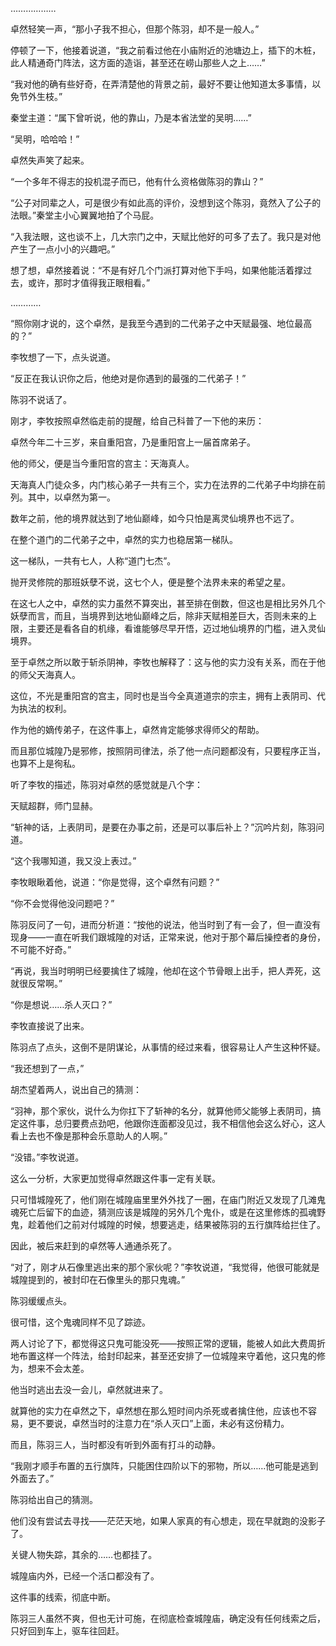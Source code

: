 ………………

卓然轻笑一声，“那小子我不担心，但那个陈羽，却不是一般人。”

停顿了一下，他接着说道，“我之前看过他在小庙附近的池塘边上，插下的木桩，此人精通奇门阵法，这方面的造诣，甚至还在崂山那些人之上……”

“我对他的确有些好奇，在弄清楚他的背景之前，最好不要让他知道太多事情，以免节外生枝。”

秦堂主道：“属下曾听说，他的靠山，乃是本省法堂的吴明……”

“吴明，哈哈哈！”

卓然失声笑了起来。

“一个多年不得志的投机混子而已，他有什么资格做陈羽的靠山？”

“公子对同辈之人，可是很少有如此高的评价，没想到这个陈羽，竟然入了公子的法眼。”秦堂主小心翼翼地拍了个马屁。

“入我法眼，这也谈不上，几大宗门之中，天赋比他好的可多了去了。我只是对他产生了一点小小的兴趣吧。”

想了想，卓然接着说：“不是有好几个门派打算对他下手吗，如果他能活着撑过去，或许，那时才值得我正眼相看。”

…………

“照你刚才说的，这个卓然，是我至今遇到的二代弟子之中天赋最强、地位最高的？”

李牧想了一下，点头说道。

“反正在我认识你之后，他绝对是你遇到的最强的二代弟子！”

陈羽不说话了。

刚才，李牧按照卓然临走前的提醒，给自己科普了一下他的来历：

卓然今年二十三岁，来自重阳宫，乃是重阳宫上一届首席弟子。

他的师父，便是当今重阳宫的宫主：天海真人。

天海真人门徒众多，内门核心弟子一共有三个，实力在法界的二代弟子中均排在前列。其中，以卓然为第一。

数年之前，他的境界就达到了地仙巅峰，如今只怕是离灵仙境界也不远了。

在整个道门的二代弟子之中，卓然的实力也稳居第一梯队。

这一梯队，一共有七人，人称“道门七杰”。

抛开灵修院的那班妖孽不说，这七个人，便是整个法界未来的希望之星。

在这七人之中，卓然的实力虽然不算突出，甚至排在倒数，但这也是相比另外几个妖孽而言，而且，当境界到达地仙巅峰之后，除非天赋相差巨大，否则未来的上限，主要还是看各自的机缘，看谁能够尽早开悟，迈过地仙境界的门槛，进入灵仙境界。

至于卓然之所以敢于斩杀阴神，李牧也解释了：这与他的实力没有关系，而在于他的师父天海真人。

这位，不光是重阳宫的宫主，同时也是当今全真道道宗的宗主，拥有上表阴司、代为执法的权利。

作为他的嫡传弟子，在这件事上，卓然肯定能够求得师父的帮助。

而且那位城隍乃是邪修，按照阴司律法，杀了他一点问题都没有，只要程序正当，也算不上是徇私。

听了李牧的描述，陈羽对卓然的感觉就是八个字：

天赋超群，师门显赫。

“斩神的话，上表阴司，是要在办事之前，还是可以事后补上？”沉吟片刻，陈羽问道。

“这个我哪知道，我又没上表过。”

李牧眼瞅着他，说道：“你是觉得，这个卓然有问题？”

“你不会觉得他没问题吧？”

陈羽反问了一句，进而分析道：“按他的说法，他当时到了有一会了，但一直没有现身——一直在听我们跟城隍的对话，正常来说，他对于那个幕后操控者的身份，不可能不好奇。”

“再说，我当时明明已经要擒住了城隍，他却在这个节骨眼上出手，把人弄死，这就很反常啊。”

“你是想说……杀人灭口？”

李牧直接说了出来。

陈羽点了点头，这倒不是阴谋论，从事情的经过来看，很容易让人产生这种怀疑。

“我还想到了一点，”

胡杰望着两人，说出自己的猜测：

“羽神，那个家伙，说什么为你扛下了斩神的名分，就算他师父能够上表阴司，搞定这件事，总归要费点劲吧，他跟你连面都没见过，我不相信他会这么好心，这人看上去也不像是那种会乐意助人的人啊。”

“没错。”李牧说道。

这么一分析，大家更加觉得卓然跟这件事一定有关联。

只可惜城隍死了，他们刚在城隍庙里里外外找了一圈，在庙门附近又发现了几滩鬼魂死亡后留下的血迹，猜测应该是城隍的另外几个鬼仆，或是在这里修炼的孤魂野鬼，趁着他们之前对付城隍的时候，想要逃走，结果被陈羽的五行旗阵给拦住了。

因此，被后来赶到的卓然等人通通杀死了。

“对了，刚才从石像里逃出来的那个家伙呢？”李牧说道，“我觉得，他很可能就是城隍提到的，被封印在石像里头的那只鬼魂。”

陈羽缓缓点头。

很可惜，这个鬼魂同样不见了踪迹。

两人讨论了下，都觉得这只鬼可能没死——按照正常的逻辑，能被人如此大费周折地布置这样一个阵法，给封印起来，甚至还安排了一位城隍来守着他，这只鬼的修为，想来不会太差。

他当时逃出去没一会儿，卓然就进来了。

就算他的实力在卓然之下，卓然想在那么短时间内杀死或者擒住他，应该也不容易，更不要说，卓然当时的注意力在“杀人灭口”上面，未必有这份精力。

而且，陈羽三人，当时都没有听到外面有打斗的动静。

“我刚才顺手布置的五行旗阵，只能困住四阶以下的邪物，所以……他可能是逃到外面去了。”

陈羽给出自己的猜测。

他们没有尝试去寻找——茫茫天地，如果人家真的有心想走，现在早就跑的没影子了。

关键人物失踪，其余的……也都挂了。

城隍庙内外，已经一个活口都没有了。

这件事的线索，彻底中断。

陈羽三人虽然不爽，但也无计可施，在彻底检查城隍庙，确定没有任何线索之后，只好回到车上，驱车往回赶。
